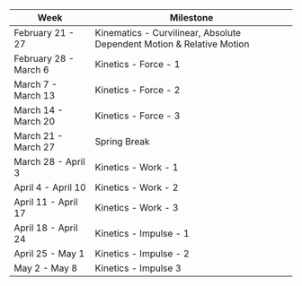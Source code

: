 | Week | Μilestone |
| ---  | --- |
| February 21 - 27 | Kinematics - Curvilinear, Absolute Dependent Motion & Relative Motion |
| February 28 - March 6 |  Kinetics - Force - 1  |
| March 7 - March 13 | Kinetics - Force - 2 |
| March 14 - March 20 | Kinetics - Force - 3  |
| March 21 - March 27 | Spring Break  |
| March 28 - April 3 | Kinetics - Work - 1 |
| April 4 - April 10 | Kinetics - Work - 2 |
| April 11 - April 17 | Kinetics - Work - 3 |
| April 18 - April 24 | Kinetics - Impulse - 1 |
| April 25 - May 1 | Kinetics - Impulse - 2 |
| May 2 - May 8 | Kinetics - Impulse 3|
